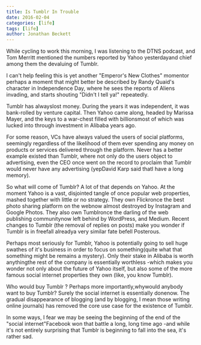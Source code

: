 ```yaml
---
title: Is Tumblr In Trouble 
date: 2016-02-04
categories: [life]
tags: [life]
author: Jonathan Beckett
---
```


While cycling to work this morning, I was listening to the DTNS podcast, and Tom Merritt mentioned the numbers reported by Yahoo yesterdayand chief among them the devaluing of Tumblr.

I can't help feeling this is yet another "Emperor's New Clothes" momentor perhaps a moment that might better be described by Randy Quaid's character in Independence Day, where he sees the reports of Aliens invading, and starts shouting "Didn't I tell ya!" repeatedly.

Tumblr has alwayslost money. During the years it was independent, it was bank-rolled by venture capital. Then Yahoo came along, headed by Marissa Mayer, and the keys to a war-chest filled with billionsmost of which was lucked into through investment in Alibaba years ago.

For some reason, VCs have always valued the users of social platforms, seemingly regardless of the likelihood of them ever spending any money on products or services delivered through the platform. Never has a better example existed than Tumblr, where not only do the users object to advertising, even the CEO once went on the record to proclaim that Tumblr would never have any advertising (yepDavid Karp said thatI have a long memory).

So what will come of Tumblr? A lot of that depends on Yahoo. At the moment Yahoo is a vast, disjointed tangle of once popular web properties, mashed together with little or no strategy. They own Flickronce the best photo sharing platform on the webnow almost destroyed by Instagram and Google Photos. They also own Tumblronce the darling of the web publishing communitynow left behind by WordPress, and Medium. Recent changes to Tumblr (the removal of replies on posts) make you wonder if Tumblr is in freefall alreadya very similar fate befell Posterous.

Perhaps most seriously for Tumblr, Yahoo is potentially going to sell huge swathes of it's business in order to focus on something(quite what that something might be remains a mystery). Only their stake in Alibaba is worth anythingthe rest of the company is essentially worthless -which makes you wonder not only about the future of Yahoo itself, but also some of the more famous social internet properties they own (like, you know Tumblr).

Who would buy Tumblr ? Perhaps more importantly,whywould anybody want to buy Tumblr? Surely the social internet is essentially donenow. The gradual disappearance of blogging (and by blogging, I mean those writing online journals) has removed the core use case for the existence of Tumblr.

In some ways, I fear we may be seeing the beginning of the end of the "social internet"Facebook won that battle a long, long time ago -and while it's not entirely surprising that Tumblr is beginning to fall into the sea, it's rather sad.